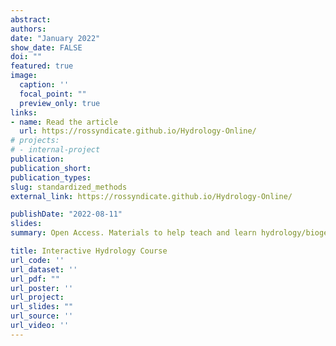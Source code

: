 ```yaml
---
abstract:
authors:
date: "January 2022"
show_date: FALSE
doi: ""
featured: true
image:
  caption: ''
  focal_point: ""
  preview_only: true
links:
- name: Read the article
  url: https://rossyndicate.github.io/Hydrology-Online/
# projects:
# - internal-project
publication:
publication_short:
publication_types:
slug: standardized_methods
external_link: https://rossyndicate.github.io/Hydrology-Online/

publishDate: "2022-08-11"
slides: 
summary: Open Access. Materials to help teach and learn hydrology/biogeochemistry online.

title: Interactive Hydrology Course
url_code: ''
url_dataset: ''
url_pdf: ""
url_poster: ''
url_project: 
url_slides: ""
url_source: ''
url_video: ''
---
```

